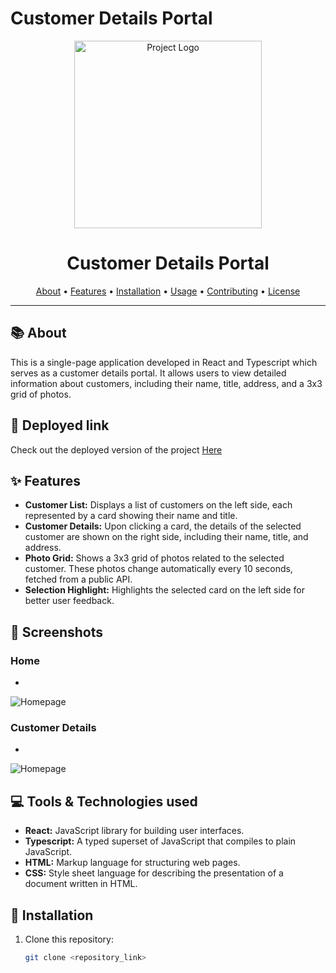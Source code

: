 # Customer Details Portal

<p align="center">
  <img src="" alt="Project Logo" width="300" height="300">
</p>

<h1 align="center">Customer Details Portal</h1>

<p align="center">

</p>

<p align="center">
  <a href="#about">About</a> •
  <a href="#features">Features</a> •
  <a href="#installation">Installation</a> •
  <a href="#usage">Usage</a> •
  <a href="#contributing">Contributing</a> •
  <a href="#license">License</a>
</p>

---

## 📚 About

This is a single-page application developed in React and Typescript which serves as a customer details portal. It allows users to view detailed information about customers, including their name, title, address, and a 3x3 grid of photos.

## 🚀 Deployed link

Check out the deployed version of the project [Here]()

## ✨ Features

- **Customer List:** Displays a list of customers on the left side, each represented by a card showing their name and title.
- **Customer Details:** Upon clicking a card, the details of the selected customer are shown on the right side, including their name, title, and address.
- **Photo Grid:** Shows a 3x3 grid of photos related to the selected customer. These photos change automatically every 10 seconds, fetched from a public API.
- **Selection Highlight:** Highlights the selected card on the left side for better user feedback.

## 🎥 Screenshots

### Home
- 
![Homepage]()

### Customer Details
- 
![Homepage]()

## 💻 Tools & Technologies used

- **React:** JavaScript library for building user interfaces.
- **Typescript:** A typed superset of JavaScript that compiles to plain JavaScript.
- **HTML:** Markup language for structuring web pages.
- **CSS:** Style sheet language for describing the presentation of a document written in HTML.

## 🚀 Installation

1. Clone this repository:
   ```bash
   git clone <repository_link>
